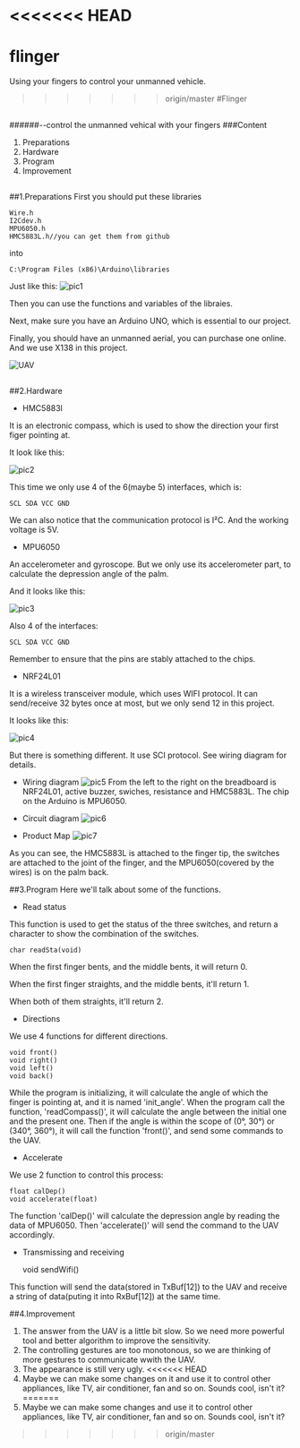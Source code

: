 <<<<<<< HEAD
=======
# flinger
Using your fingers to control your unmanned vehicle.
>>>>>>> origin/master
#Flinger
##
######--control the unmanned vehical with your fingers
###Content
1. Preparations
2. Hardware
3. Program
4. Improvement

##
##1.Preparations
First you should put these libraries 

	Wire.h
	I2Cdev.h
	MPU6050.h
	HMC5883L.h//you can get them from github
into

	C:\Program Files (x86)\Arduino\libraries
Just like this:
![pic1](pics/pic1.PNG)

Then you can use the functions and variables of the libraies.

Next, make sure you have an Arduino UNO, which is essential to our project.

Finally, you should have an unmanned aerial, you can purchase one online. And we use X138 in this project.

![UAV](pics/UAV.jpg)
##
##2.Hardware
* HMC5883l

It is an electronic compass, which is used to show the direction your first figer pointing at.

It look like this:

![pic2](pics/pic2.jpg)

This time we only use 4 of the 6(maybe 5) interfaces, which is:

	SCL SDA VCC GND
We can also notice that the communication protocol is I²C. And the working voltage is 5V.

* MPU6050

An accelerometer and gyroscope. But we only use its accelerometer part, to calculate the depression angle of the palm.

And it looks like this:

![pic3](pics/pic3.jpg)

Also 4 of the interfaces:

	SCL SDA VCC GND

Remember to ensure that the pins are stably attached to the chips.

* NRF24L01

It is a wireless transceiver module, which uses WIFI protocol. It can send/receive 32 bytes once at most, but we only send 12 in this project.

It looks like this:

![pic4](pics/pic4.jpg)

But there is something different. It use SCI protocol. See wiring diagram for details.

* Wiring diagram
![pic5](pics/pic5.png)
From the left to the right on the breadboard is NRF24L01, active buzzer, swiches, resistance and HMC5883L.
The chip on the Arduino is MPU6050.  

* Circuit diagram
![pic6](pics/pic6.png)
* Product Map
![pic7](pics/pic7.jpg)

As you can see, the HMC5883L is attached to the finger tip, the switches are attached to the joint of the finger, and the MPU6050(covered by the wires) is on the palm back.

##3.Program
Here we'll talk about some of the functions.

* Read status

This function is used to get the status of the three switches, and return a character to show the combination of the switches. 

    char readSta(void)
When the first finger bents, and the middle bents, it will return 0.

When the first finger straights, and the middle bents, it'll return 1.

When both of them straights, it'll return 2.

* Directions

We use 4 functions for different directions.

	void front()
	void right()
	void left()
	void back()

While the program is initializing, it will calculate the angle of which the finger is pointing at, and it is named 'init_angle'. When the program call the function, 'readCompass()',  it will calculate the angle between the initial one and the present one. Then if the angle is within the scope of (0°, 30°) or (340°, 360°), it will call the function 'front()', and send some commands to the UAV.

* Accelerate


We use 2 function to control this process:

	float calDep()
	void accelerate(float)

The function 'calDep()' will calculate the depression angle by reading the data of MPU6050. Then 'accelerate()' will send the command to the UAV accordingly.

* Transmissing and receiving

	void sendWifi()
	
This function will send the data(stored in TxBuf[12]) to the UAV and receive a string of data(puting it into RxBuf[12]) at the same time.

##4.Improvement
1. The answer from the UAV is a little bit slow. So we need more powerful tool and better algorithm to improve the sensitivity.
2. The controlling gestures are too monotonous, so we are thinking of more gestures to communicate wwith the UAV.
3. The appearance is still very ugly.
<<<<<<< HEAD
4. Maybe we can make some changes on it and use it to control other appliances, like TV, air conditioner, fan and so on. Sounds cool, isn't it?
=======
4. Maybe we can make some changes and use it to control other appliances, like TV, air conditioner, fan and so on. Sounds cool, isn't it?
>>>>>>> origin/master
